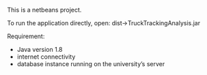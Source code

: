 This is a netbeans project.


To run the application directly, open:
dist->TruckTrackingAnalysis.jar


Requirement:
- Java version 1.8
- internet connectivity
- database instance running on the university’s server

